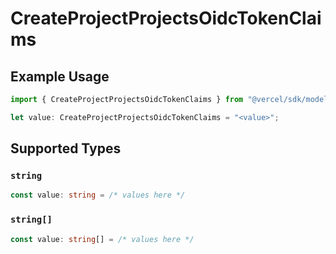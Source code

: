 # CreateProjectProjectsOidcTokenClaims

## Example Usage

```typescript
import { CreateProjectProjectsOidcTokenClaims } from "@vercel/sdk/models/operations/createproject.js";

let value: CreateProjectProjectsOidcTokenClaims = "<value>";
```

## Supported Types

### `string`

```typescript
const value: string = /* values here */
```

### `string[]`

```typescript
const value: string[] = /* values here */
```

